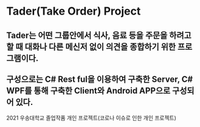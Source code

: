# Tader(Take Order) Project 

Tader는 어떤 그룹안에서 식사, 음료 등을 주문을 하려고 할 때 대화나 다른 메신저 없이 의견을 종합하기 위한 프로그램이다.<br><br>
구성으로는 C# Rest ful을 이용하여 구축한 Server, C# WPF를 통해 구축한 Client와 Android APP으로 구성되어 있다.
---
2021 우송대학교 졸업작품 
개인 프로젝트(코로나 이슈로 인한 개인 프로젝트)
